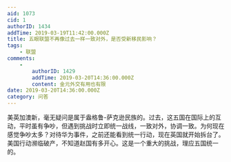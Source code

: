 ```yaml
---
aid: 1073
cid: 1
authorID: 1434
addTime: 2019-03-19T11:42:00.000Z
title: 五眼联盟不再像过去一样一致对外，是否受新移民影响？
tags:
    - 联盟
comments:
    -
        authorID: 1429
        addTime: 2019-03-20T14:36:00.000Z
        content: 金元外交有用也有限
date: 2019-03-20T14:36:00.000Z
category: 问答
---
```


美英加澳新，毫无疑问是属于盎格鲁-萨克逊民族的。过去，这五国在国际上的互动，平时虽有争吵，但遇到挑战时立即统一战线，一致对外，协调一致。为何现在感觉争吵太多？对待华为事件，之前还能看到统一行动，现在英国就开始拆台了。美国行动濒临破产，不知道赵国有多开心。这是一个重大的挑战，理应五国统一的。
